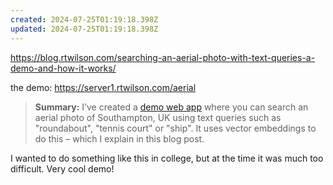 ```yaml
---
created: 2024-07-25T01:19:18.398Z
updated: 2024-07-25T01:19:18.398Z
---
```

https://blog.rtwilson.com/searching-an-aerial-photo-with-text-queries-a-demo-and-how-it-works/

the demo: https://server1.rtwilson.com/aerial

> **Summary:** I’ve created a [demo web app](https://server1.rtwilson.com/aerial) where you can search an aerial photo of Southampton, UK using text queries such as "roundabout", "tennis court" or "ship". It uses vector embeddings to do this – which I explain in this blog post.

I wanted to do something like this in college, but at the time it was much too difficult. Very cool demo!